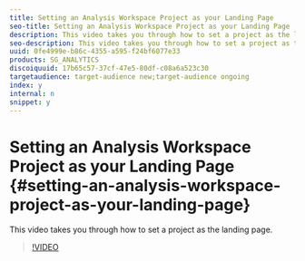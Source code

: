 ```yaml
---
title: Setting an Analysis Workspace Project as your Landing Page
seo-title: Setting an Analysis Workspace Project as your Landing Page
description: This video takes you through how to set a project as the landing page.
seo-description: This video takes you through how to set a project as the landing page.
uuid: 0fe4999e-b86c-4355-a595-f24bf6077e33
products: SG_ANALYTICS
discoiquuid: 17b65c57-37cf-47e5-80df-c08a6a523c30
targetaudience: target-audience new;target-audience ongoing
index: y
internal: n
snippet: y
---
```


# Setting an Analysis Workspace Project as your Landing Page {#setting-an-analysis-workspace-project-as-your-landing-page}

This video takes you through how to set a project as the landing page.

>[!VIDEO](https://video.tv.adobe.com/v/25460/?quality=12)
